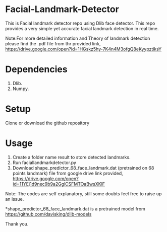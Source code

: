 # Facial-Landmark-Detector

  This is Facial landmark detector repo using Dlib face detector. 
  This repo provides a very simple yet accurate facial landmark detection in real time.


  Note:For more detailed information and Theory of landmark detection please find the .pdf file from thr provided link,
  https://drive.google.com/open?id=1HGskz5hy-7K4n4M3ofgQ8eKyypztiksY


# Dependencies
  
  1)  Dlib.
  2)  Numpy.
  
  
# Setup

  Clone or download the github repository
  

# Usage
  
  1)  Create a folder name result to store detected landmarks.
  2)  Run faciallandmarkdetector.py 
  3)  Download shape_predictor_68_face_landmark.dat (pretrained on 68 points landmark) file from google drive link provided,
      https://drive.google.com/open?id=11YEj1d9nec9b9a2GglCSFMTOaBwsXKlF
      
  Note: The codes are self explanatory, still some doubts feel free to raise up an issue.
  
  
  *shape_predictor_68_face_landmark.dat is a pretrained model from https://github.com/davisking/dlib-models
  
  Thank you.
      
      
  






